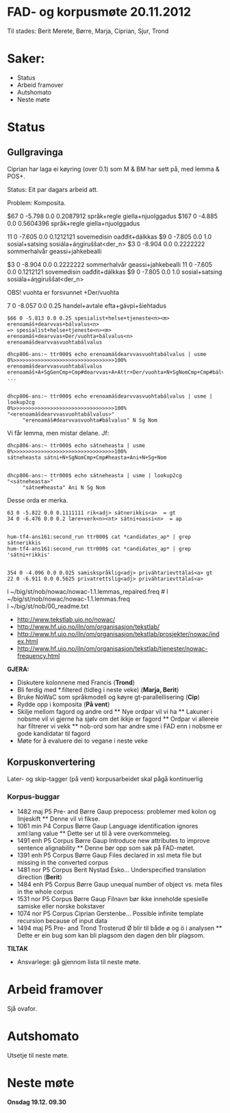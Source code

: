 # FAD- og korpusmøte 20.11.2012


Til stades: Berit Merete, Børre, Marja, Ciprian, Sjur, Trond


#  Saker:


* Status
* Arbeid framover
* Autshomato
* Neste møte






#  Status


##  Gullgravinga


Ciprian har laga ei køyring (over 0.1) som M & BM har
sett på, med lemma & POS+. 


Status: Eit par dagars arbeid att.


Problem: Komposita.




$67 0 -5.798 0.0 0.2087912 språk+regle<n><f> giella+njuolggadus<n>
$167 0 -4.885 0.0 0.5604396 språk+regle<n><m> giella+njuolggadus<n>


11 0 -7.605 0.0 0.1212121 sovemedisin<n><m> oađđit+dálkkas<n>
$9 0 -7.805 0.0 1.0 sosial+satsing<n><m> sosiála+áŋgiruššat<v><iv><der4><der_n><n><pl><nom>
$3 0 -8.904 0.0 0.2222222 sommerhalvår<n><nt> geassi+jahkebealli<n>






$3 0 -8.904 0.0 0.2222222 sommerhalvår<n><nt> geassi+jahkebealli<n>
11 0 -7.605 0.0 0.1212121 sovemedisin<n><m> oađđit+dálkkas<n>
$9 0 -7.805 0.0 1.0 sosial+satsing<n><m> sosiála+áŋgiruššat<v><iv><der4><der_n><n><pl><nom>


OBS! vuohta er forsvunnet +Der/vuohta


7 0 -8.057 0.0 0.25 handel+avtale<n><m> efta+gávpi+šiehtadus<n>


```
$66 0 -5.813 0.0 0.25 spesialist+helse+tjeneste<n><m> erenoamáš+dearvvas+bálvalus<n>
=> spesialist+helse+tjeneste<n><m> erenoamáš+dearvvas+Der/vuohta+bálvalus<n>
erenoamášdearvvasvuohtabálvalus
```


```
dhcp806-ans:~ ttr000$ echo erenoamášdearvvasvuohtabálvalus | usme
0%>>>>>>>>>>>>>>>>>>>>>>>>>>>>>>>>>100%
erenoamášdearvvasvuohtabálvalus	erenoamáš+A+SgGenCmp+Cmp#dearvvas+A+Attr+Der/vuohta+N+SgNomCmp+Cmp#bálvalus+N+Sg+Nom
...


dhcp806-ans:~ ttr000$ echo erenoamášdearvvasvuohtabálvalus | usme | lookup2cg
0%>>>>>>>>>>>>>>>>>>>>>>>>>>>>>>>>>100%
"<erenoamášdearvvasvuohtabálvalus>"
	 "erenoamáš#dearvvasvuohta#bálvalus" N Sg Nom
```


Vi får lemma, men mistar delane. Jf:


```
dhcp806-ans:~ ttr000$ echo sátneheasta | usme
0%>>>>>>>>>>>>>>>>>>>>>>>>>>>>>>>>>100%
sátneheasta	sátni+N+SgNomCmp+Cmp#heasta+Ani+N+Sg+Nom


dhcp806-ans:~ ttr000$ echo sátneheasta | usme | lookup2cg
"<sátneheasta>"
	 "sátne#heasta" Ani N Sg Nom
```


Desse orda er merka.


```
63 0 -5.822 0.0 0.1111111 rik<adj> sátnerikkis<a>  = gt
34 0 -6.476 0.0 0.2 lære+verk<n><nt> sátni+oassi<n>  = ap


hum-tf4-ans161:second_run ttr000$ cat *candidates_ap* | grep sátnerikkis
hum-tf4-ans161:second_run ttr000$ cat *candidates_ap* | grep 'sátni+rikkis'


354 0 -4.096 0.0 0.025 samiskspråklig<adj> priváhtarievttálaš<a> gt
22 0 -6.911 0.0 0.5625 privatrettslig<adj> priváhtarievttálaš<a>
```




l ~/big/st/nob/nowac/nowac-1.1.lemmas_repaired.freq  # 
l ~/big/st/nob/nowac/nowac-1.1.lemmas.freq  
l ~/big/st/nob/00_readme.txt


* http://www.tekstlab.uio.no/nowac/
* http://www.hf.uio.no/iln/om/organisasjon/tekstlab/
* http://www.hf.uio.no/iln/om/organisasjon/tekstlab/prosjekter/nowac/index.html
* http://www.hf.uio.no/iln/om/organisasjon/tekstlab/tjenester/nowac-frequency.html




**GJERA:**
* Diskutere kolonnene med Francis (**Trond**)
* Bli ferdig med *.filtered (tidleg i neste veke) (**Marja, Berit**)
* Bruke NoWaC som språkmodell og køyre gt-parallellisering (**Cip**)
* Rydde opp i komposita (**På vent**)
* Skilje mellom fagord og andre ord
** Nye ordpar vil vi ha
** Lakuner i nobsme vil vi gjerne ha sjølv om det ikkje er fagord
** Ordpar vi allereie har filtrerer vi vekk
** nob-ord som har andre sme i FAD enn i nobsme er gode kandidatar til fagord
* Møte for å evaluere dei to vegane i neste veke




##  Korpuskonvertering
Later- og skip-tagger (på vent)
korpusarbeidet skal pågå kontinuerlig




###  Korpus-buggar


* 1482	maj	P5	Pre- and	Børre Gaup	prepocess: problemer med kolon og linjeskift
** Denne vil vi fikse.
* 1061	min	P4	Corpus	Børre Gaup	Language identification ignores xml:lang value
** Dette ser ut til å vere overkommeleg.
* 1491	enh	P5	Corpus	Børre Gaup	Introduce new attributes to improve sentence alignability
** Denne bør opp som sak på FAD-møtet.
* 1391	enh	P5	Corpus	Børre Gaup	Files declared in xsl meta file but missing in the converted corpus
* 1481	nor	P5	Corpus	Berit Nystad Esko...	Underspecified translation direction (**Berit**)
* 1484	enh	P5	Corpus	Børre Gaup	unequal number of object vs. meta files in the whole corpus
* 1531	nor	P5	Corpus	Børre Gaup	Filnavn bør ikke inneholde spesielle samiske eller norske bokstaver
* 1074	nor	P5	Corpus	Ciprian Gerstenbe...	Possible infinite template recursion because of input data
* 1494	maj	P5	Pre- and	Trond Trosterud	Ø blir til både ø og ö i analysen
** Dette er ein bug som kan bli plagsom den dagen den blir plagsom.




**TILTAK**
* Ansvarlege: gå gjennom lista til neste møte.




#  Arbeid framover
Sjå ovafor.


#  Autshomato
Utsetje til neste møte.


#  Neste møte
**Onsdag 19.12. 09.30**




















